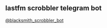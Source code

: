 ## lastfm scrobbler telegram bot
[@blacksmith_scrobbler_bot](https://telegram.me/blacksmith_scrobbler_bot)
